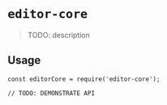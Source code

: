 # `editor-core`

> TODO: description

## Usage

```
const editorCore = require('editor-core');

// TODO: DEMONSTRATE API
```
